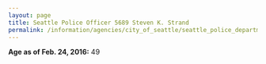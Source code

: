 ```yaml
---
layout: page
title: Seattle Police Officer 5689 Steven K. Strand
permalink: /information/agencies/city_of_seattle/seattle_police_department/copbook/5689/
---
```


**Age as of Feb. 24, 2016:** 49
